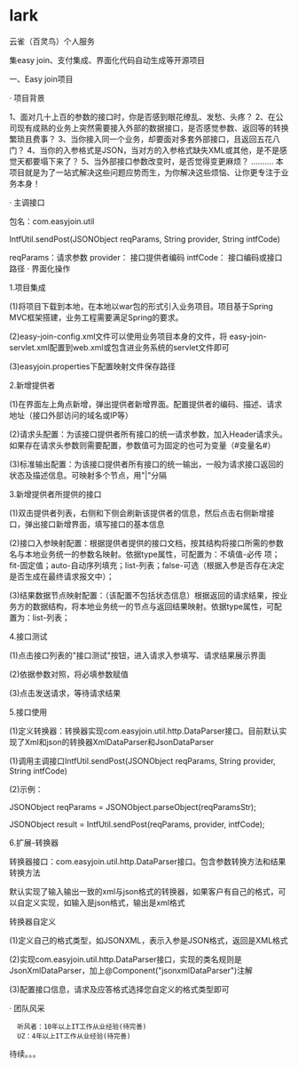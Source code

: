 # lark
云雀（百灵鸟）个人服务

集easy join、支付集成、界面化代码自动生成等开源项目


一、Easy join项目

· 项目背景

1、面对几十上百的参数的接口时，你是否感到眼花缭乱、发愁、头疼？
2、在公司现有成熟的业务上突然需要接入外部的数据接口，是否感觉参数、返回等的转换繁琐且费事？
3、当你接入同一个业务，却要面对多套外部接口，且返回五花八门？
4、当你的入参格式是JSON，当对方的入参格式缺失XML或其他，是不是感觉天都要塌下来了？
5、当外部接口参数改变时，是否觉得变更麻烦？
      ..........
本项目就是为了一站式解决这些问题应势而生，为你解决这些烦恼、让你更专注于业务本身！

· 主调接口

包名：com.easyjoin.util

IntfUtil.sendPost(JSONObject reqParams, String provider, String intfCode)

reqParams：请求参数
provider： 接口提供者编码
intfCode： 接口编码或接口路径
· 界面化操作

1.项目集成

(1)将项目下载到本地，在本地以war包的形式引入业务项目。项目基于Spring MVC框架搭建，业务工程需要满足Spring的要求。

(2)easy-join-config.xml文件可以使用业务项目本身的文件，将 easy-join-servlet.xml配置到web.xml或包含进业务系统的servlet文件即可

(3)easyjoin.properties下配置映射文件保存路径

2.新增提供者

(1)在界面左上角点新增，弹出提供者新增界面。配置提供者的编码、描述、请求地址（接口外部访问的域名或IP等）

(2)请求头配置：为该接口提供者所有接口的统一请求参数，加入Header请求头。如果存在请求头参数则需要配置，参数值可为固定的也可为变量（#变量名#）

(3)标准输出配置：为该接口提供者所有接口的统一输出，一般为请求接口返回的状态及描述信息。可映射多个节点，用"|"分隔


3.新增提供者所提供的接口

(1)双击提供者列表，右侧和下侧会刷新该提供者的信息，然后点击右侧新增接口，弹出接口新增界面，填写接口的基本信息

(2)接口入参映射配置：根据提供者提供的接口文档，按其结构将接口所需的参数名与本地业务统一的参数名映射。依据type属性，可配置为：不填值-必传 项；fit-固定值；auto-自动序列填充；list-列表；false-可选（根据入参是否存在决定是否生成在最终请求报文中）；

(3)结果数据节点映射配置：（该配置不包括状态信息）根据返回的请求结果，按业务方的数据结构，将本地业务统一的节点与返回结果映射。依据type属性，可配置为：list-列表；

4.接口测试

(1)点击接口列表的"接口测试"按钮，进入请求入参填写、请求结果展示界面

(2)依据参数对照，将必填参数赋值

(3)点击发送请求，等待请求结果


5.接口使用

(1)定义转换器：转换器实现com.easyjoin.util.http.DataParser接口。目前默认实现了Xml和json的转换器XmlDataParser和JsonDataParser

(1)调用主调接口IntfUtil.sendPost(JSONObject reqParams, String provider, String intfCode)

(2)示例：

  JSONObject reqParams = JSONObject.parseObject(reqParamsStr);

  JSONObject result = IntfUtil.sendPost(reqParams, provider, intfCode);

6.扩展-转换器

转换器接口：com.easyjoin.util.http.DataParser接口。包含参数转换方法和结果转换方法

默认实现了输入输出一致的xml与json格式的转换器，如果客户有自己的格式，可以自定义实现，如输入是json格式，输出是xml格式

转换器自定义

(1)定义自己的格式类型，如JSONXML，表示入参是JSON格式，返回是XML格式

(2)实现com.easyjoin.util.http.DataParser接口，实现的类名规则是JsonXmlDataParser，加上@Component("jsonxmlDataParser")注解

(3)配置接口信息，请求及应答格式选择您自定义的格式类型即可

· 团队风采

      听风者：10年以上IT工作从业经验(待完善)
      UZ：4年以上IT工作从业经验(待完善)


待续。。。
